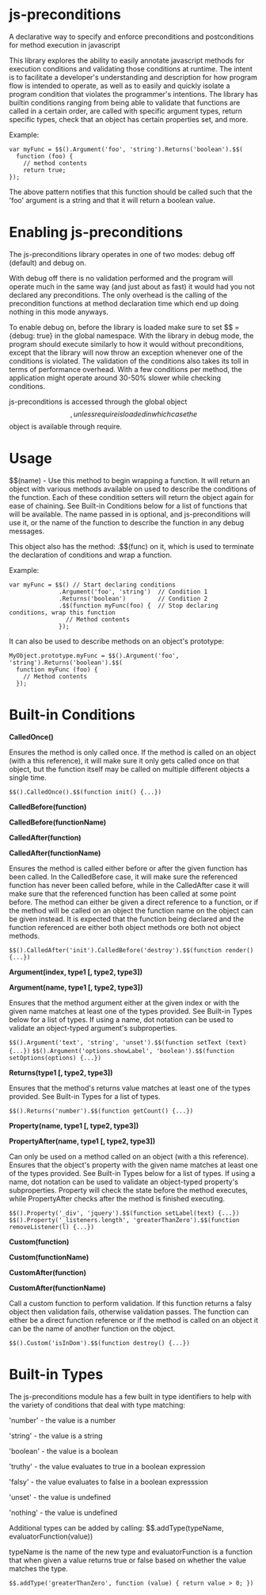 js-preconditions
================

A declarative way to specify and enforce preconditions and postconditions for method execution in javascript

This library explores the ability to easily annotate javascript methods for execution conditions and validating those conditions at runtime.  The intent is to facilitate a developer's understanding and description for how program flow is intended to operate, as well as to easily and quickly isolate a program condition that violates the programmer's intentions.  The library has builtin conditions ranging from being able to validate that functions are called in a certain order, are called with specific argument types, return specific types, check that an object has certain properties set, and more.

Example:

    var myFunc = $$().Argument('foo', 'string').Returns('boolean').$$(  
      function (foo) {  
        // method contents  
        return true;  
    });

The above pattern notifies that this function should be called such that the 'foo' argument is a string and that it will return a boolean value.

Enabling js-preconditions
=========================

The js-preconditions library operates in one of two modes: debug off (default) and debug on.  

With debug off there is no validation performed and the program will operate much in the same way (and just about as fast) it would had you not declared any preconditions.  The only overhead is the calling of the precondition functions at method declaration time which end up doing nothing in this mode anyways.

To enable debug on, before the library is loaded make sure to set $$ = {debug: true} in the global namespace.  With the library in debug mode, the program should execute similarly to how it would without preconditions, except that the library will now throw an exception whenever one of the conditions is violated.  The validation of the conditions also takes its toll in terms of performance overhead.  With a few conditions per method, the application might operate around 30-50% slower while checking conditions.

js-preconditions is accessed through the global object $$, unless require is loaded in which case the $$ object is available through require.

Usage
=====

$$(name) - Use this method to begin wrapping a function.  It will return an object with various methods available on used to describe the conditions of the function.  Each of these condition setters will return the object again for ease of chaining.  See Built-in Conditions below for a list of functions that will be available.  The name passed in is optional, and js-preconditions will use it, or the name of the function to describe the function in any debug messages.

This object also has the method: .$$(func) on it, which is used to terminate the declaration of conditions and wrap a function.

Example: 

    var myFunc = $$() // Start declaring conditions
                  .Argument('foo', 'string')  // Condition 1
                  .Returns('boolean')         // Condition 2
                  .$$(function myFunc(foo) {  // Stop declaring conditions, wrap this function
                    // Method contents
                  });
              
It can also be used to describe methods on an object's prototype:

    MyObject.prototype.myFunc = $$().Argument('foo', 'string').Returns('boolean').$$(
      function myFunc (foo) {
        // Method contents
      });

Built-in Conditions
===================

**CalledOnce()**

Ensures the method is only called once.  If the method is called on an object (with a this reference), it will make sure it only gets called once on that object, but the function itself may be called on multiple different objects a single time.

`$$().CalledOnce().$$(function init() {...})`


**CalledBefore(function)**

**CalledBefore(functionName)**

**CalledAfter(function)**

**CalledAfter(functionName)**

Ensures the method is called either before or after the given function has been called.  In the CalledBefore case, it will make sure the referenced function has never been called before, while in the CalledAfter case it will make sure that the referenced function has been called at some point before.  The method can either be given a direct reference to a function, or if the method will be called on an object the function name on the object can be given instead.  It is expected that the function being declared and the function referenced are either both object methods ore both not object methods.

`$$().CalledAfter('init').CalledBefore('destroy').$$(function render() {...})`


**Argument(index, type1 [, type2, type3])**

**Argument(name, type1 [, type2, type3])**

Ensures that the method argument either at the given index or with the given name matches at least one of the types provided.  See Built-in Types below for a list of types.  If using a name, dot notation can be used to validate an object-typed argument's subproperties.

`$$().Argument('text', 'string', 'unset').$$(function setText (text) {...})`
`$$().Argument('options.showLabel', 'boolean').$$(function setOptions(options) {...})`


**Returns(type1 [, type2, type3])**

Ensures that the method's returns value matches at least one of the types provided.  See Built-in Types for a list of types.

`$$().Returns('number').$$(function getCount() {...})`


**Property(name, type1 [, type2, type3])**

**PropertyAfter(name, type1 [, type2, type3])**

Can only be used on a method called on an object (with a this reference).  Ensures that the object's property with the given name matches at least one of the types provided.  See Built-in Types below for a list of types.  If using a name, dot notation can be used to validate an object-typed property's subproperties.  Property will check the state before the method executes, while PropertyAfter checks after the method is finished executing.

`$$().Property('_div', 'jquery').$$(function setLabel(text) {...})`
`$$().Property('_listeners.length', 'greaterThanZero').$$(function removeListener(l) {...})`


**Custom(function)**

**Custom(functionName)**

**CustomAfter(function)**

**CustomAfter(functionName)**

Call a custom function to perform validation.  If this function returns a falsy object then validation fails, otherwise validation passes.  The function can either be a direct function reference or if the method is called on an object it can be the name of another function on the object.

`$$().Custom('isInDom').$$(function destroy() {...})`

Built-in Types
==============

The js-preconditions module has a few built in type identifiers to help with the variety of conditions that deal with type matching:

'number' - the value is a number

'string' - the value is a string

'boolean' - the value is a boolean

'truthy' - the value evaluates to true in a boolean expression

'falsy' - the value evaluates to false in a boolean expresssion

'unset' - the value is undefined

'nothing' - the value is undefined

Additional types can be added by calling: $$.addType(typeName, evaluatorFunction(value))

typeName is the name of the new type and evaluatorFunction is a function that when given a value returns true or false based on whether the value matches the type.

`$$.addType('greaterThanZero', function (value) { return value > 0; })`
